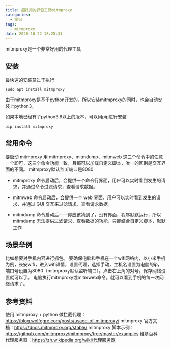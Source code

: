 ```yaml
---
title: 超好用的抓包工具mitmproxy
categories:
  - 笔记
tags:
  - mitmproxy
date: 2020-10-22 18:25:31
---
```

mitmproxy是一个非常好用的代理工具

## 安装
最快速的安装莫过于执行
```
sudo apt install mitmproxy

```
由于mitmproxy是基于python开发的，所以安装mitmproxy的同时，也会自动安装上python3。

如果本地已经有了python3.6以上的版本，可以用pip进行安装
```
pip install mitmproxy
```

<!-- more -->

## 常用命令
要启动 mitmproxy 用 mitmproxy、mitmdump、mitmweb 这三个命令中的任意一个即可，这三个命令功能一致，且都可以加载自定义脚本，唯一的区别是交互界面的不同。
mitmproxy默认监听端口是8080

- mitmproxy 命令启动后，会提供一个命令行界面，用户可以实时看到发生的请求，并通过命令过滤请求，查看请求数据。

- mitmweb 命令启动后，会提供一个 web 界面，用户可以实时看到发生的请求，并通过 GUI 交互来过滤请求，查看请求数据。

- mitmdump 命令启动后——你应该猜到了，没有界面，程序默默运行，所以 mitmdump 无法提供过滤请求、查看数据的功能，只能结合自定义脚本，默默工作

## 场景举例
比如想要对手机内容进行抓包。
要确保电脑和手机在一个wifi网络内，以小米手机为例，长安wifi，进入wifi详情，设置代理，选择手动，主机名设置为电脑的ip，端口号设置为8080（mitmproxy默认监听端口）。点击右上角的对号。保存网络设置就可以了。
电脑执行mitmproxy或mitmweb命令。就可以看到手机的每一次网络请求了。

## 参考资料
使用 mitmproxy + python 做拦截代理：https://blog.wolfogre.com/posts/usage-of-mitmproxy/
mitmproxy 官方文档：https://docs.mitmproxy.org/stable/
mitmproxy 脚本示例：https://github.com/mitmproxy/mitmproxy/tree/master/examples
维基百科 - 代理服务器：https://zh.wikipedia.org/wiki/代理服务器